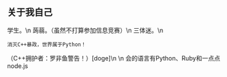 ## 关于我自己
学生。\n
蒟蒻。（虽然不打算参加信息竞赛）\n
三体迷。\n
```
消灭C++暴政，世界属于Python！
```
（C++拥护者：罗非鱼警告！）[doge]\n
\n
会的语言有Python、Ruby和一点点node.js

